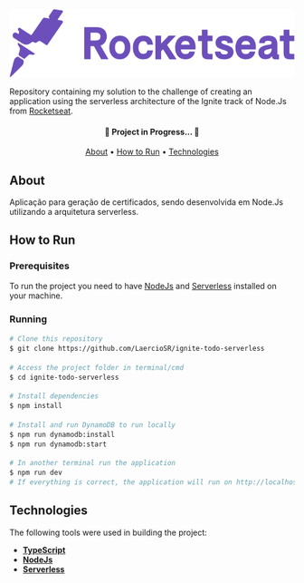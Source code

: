 <p align="center">
  <a href="https://www.rocketseat.com.br/">
    <img src="https://raw.githubusercontent.com/LaercioSR/ignite-todo-serverless/main/assets/rocketseat-logo.png" height="120" width="auto" alt="Rocketseat Logo" />
  </a>
</p>

Repository containing my solution to the challenge of creating an application using the serverless architecture of the Ignite track of Node.Js from [Rocketseat](https://www.rocketseat.com.br/).

<h4 align="center">
 🚧  Project in Progress...  🚧
</h4>

<p align="center">
 <a href="#about">About</a> •
 <a href="#how-to-run">How to Run</a> •
 <a href="#technologies">Technologies</a>
</p>

## About

Aplicação para geração de certificados, sendo desenvolvida em Node.Js utilizando a arquitetura serverless.

## How to Run

### Prerequisites

To run the project you need to have [NodeJs](https://nodejs.org/en/) and [Serverless](https://www.serverless.com/) installed on your machine.

### Running

```bash
# Clone this repository
$ git clone https://github.com/LaercioSR/ignite-todo-serverless

# Access the project folder in terminal/cmd
$ cd ignite-todo-serverless

# Install dependencies
$ npm install

# Install and run DynamoDB to run locally
$ npm run dynamodb:install
$ npm run dynamodb:start

# In another terminal run the application
$ npm run dev
# If everything is correct, the application will run on http://localhost:3000
```

## Technologies

The following tools were used in building the project:

- **[TypeScript](https://www.typescriptlang.org/)**
- **[NodeJs](https://nodejs.org/en/)**
- **[Serverless](https://www.serverless.com/)**

